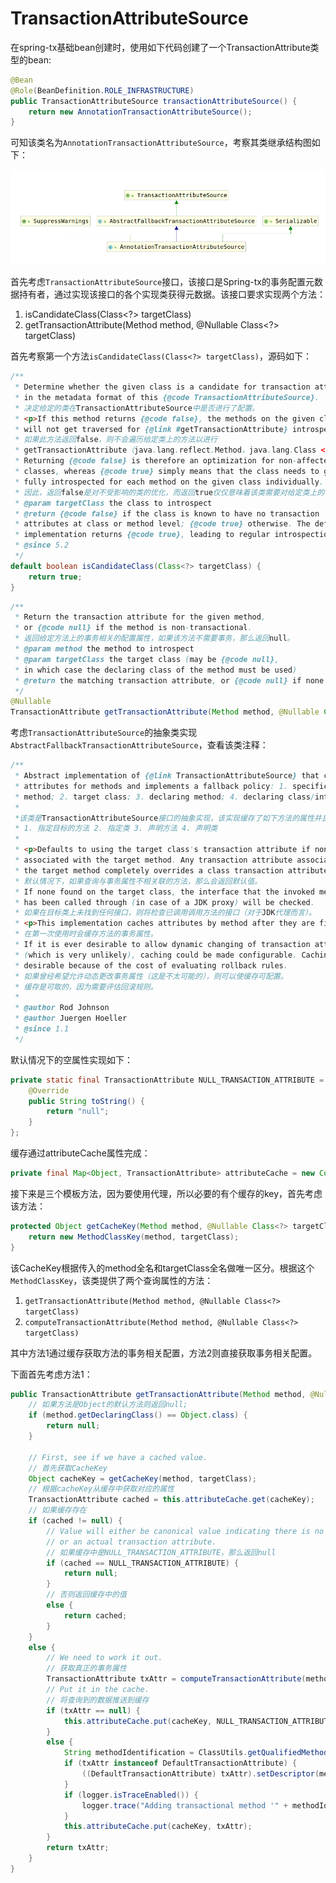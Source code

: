 # TransactionAttributeSource

在spring-tx基础bean创建时，使用如下代码创建了一个TransactionAttribute类型的bean:

```java
@Bean
@Role(BeanDefinition.ROLE_INFRASTRUCTURE)
public TransactionAttributeSource transactionAttributeSource() {
    return new AnnotationTransactionAttributeSource();
}
```

可知该类名为`AnnotationTransactionAttributeSource`，考察其类继承结构图如下：

![AnnotationTransactionAttributeSource类继承结构图](./AnnotationTransactionAttributeSource类继承结构图.png)

首先考虑`TransactionAttributeSource`接口，该接口是Spring-tx的事务配置元数据持有者，通过实现该接口的各个实现类获得元数据。该接口要求实现两个方法：

1. isCandidateClass(Class<?> targetClass)
2. getTransactionAttribute(Method method, @Nullable Class<?> targetClass)

首先考察第一个方法`isCandidateClass(Class<?> targetClass)`，源码如下：

```java
/**
 * Determine whether the given class is a candidate for transaction attributes
 * in the metadata format of this {@code TransactionAttributeSource}.
 * 决定给定的类在TransactionAttributeSource中是否进行了配置。
 * <p>If this method returns {@code false}, the methods on the given class
 * will not get traversed for {@link #getTransactionAttribute} introspection.
 * 如果此方法返回false，则不会遍历给定类上的方法以进行
 * getTransactionAttribute（java.lang.reflect.Method，java.lang.Class <？>）查询。
 * Returning {@code false} is therefore an optimization for non-affected
 * classes, whereas {@code true} simply means that the class needs to get
 * fully introspected for each method on the given class individually.
 * 因此，返回false是对不受影响的类的优化，而返回true仅仅意味着该类需要对给定类上的每个方法分别进行全面查询。
 * @param targetClass the class to introspect
 * @return {@code false} if the class is known to have no transaction
 * attributes at class or method level; {@code true} otherwise. The default
 * implementation returns {@code true}, leading to regular introspection.
 * @since 5.2
 */
default boolean isCandidateClass(Class<?> targetClass) {
    return true;
}
```

```java
/**
 * Return the transaction attribute for the given method,
 * or {@code null} if the method is non-transactional.
 * 返回给定方法上的事务相关的配置属性，如果该方法不需要事务，那么返回null。
 * @param method the method to introspect
 * @param targetClass the target class (may be {@code null},
 * in which case the declaring class of the method must be used)
 * @return the matching transaction attribute, or {@code null} if none found
 */
@Nullable
TransactionAttribute getTransactionAttribute(Method method, @Nullable Class<?> targetClass);
```

考虑`TransactionAttributeSource`的抽象类实现`AbstractFallbackTransactionAttributeSource`，查看该类注释：

```java
/**
 * Abstract implementation of {@link TransactionAttributeSource} that caches
 * attributes for methods and implements a fallback policy: 1. specific target
 * method; 2. target class; 3. declaring method; 4. declaring class/interface.
 *
 *该类是TransactionAttributeSource接口的抽象实现，该实现缓存了如下方法的属性并且实现了回滚策略：
 * 1. 指定目标的方法 2. 指定类 3. 声明方法 4. 声明类
 *
 * <p>Defaults to using the target class's transaction attribute if none is
 * associated with the target method. Any transaction attribute associated with
 * the target method completely overrides a class transaction attribute.
 * 默认情况下，如果查询与事务属性不相关联的方法，那么会返回默认值。
 * If none found on the target class, the interface that the invoked method
 * has been called through (in case of a JDK proxy) will be checked.
 * 如果在目标类上未找到任何接口，则将检查已调用调用方法的接口（对于JDK代理而言）。
 * <p>This implementation caches attributes by method after they are first used.
 * 在第一次使用时会缓存方法的事务属性。
 * If it is ever desirable to allow dynamic changing of transaction attributes
 * (which is very unlikely), caching could be made configurable. Caching is
 * desirable because of the cost of evaluating rollback rules.
 * 如果曾经希望允许动态更改事务属性（这是不太可能的），则可以使缓存可配置。
 * 缓存是可取的，因为需要评估回滚规则。
 *
 * @author Rod Johnson
 * @author Juergen Hoeller
 * @since 1.1
 */
```

默认情况下的空属性实现如下：

```java
private static final TransactionAttribute NULL_TRANSACTION_ATTRIBUTE = new DefaultTransactionAttribute() {
    @Override
    public String toString() {
        return "null";
    }
};
```

缓存通过attributeCache属性完成：

```java
private final Map<Object, TransactionAttribute> attributeCache = new ConcurrentHashMap<>(1024);
```

接下来是三个模板方法，因为要使用代理，所以必要的有个缓存的key，首先考虑该方法：

```java
protected Object getCacheKey(Method method, @Nullable Class<?> targetClass) {
    return new MethodClassKey(method, targetClass);
}
```

该CacheKey根据传入的method全名和targetClass全名做唯一区分。根据这个`MethodClassKey`，该类提供了两个查询属性的方法：

1. `getTransactionAttribute(Method method, @Nullable Class<?> targetClass)`
2. `computeTransactionAttribute(Method method, @Nullable Class<?> targetClass)`

其中方法1通过缓存获取方法的事务相关配置，方法2则直接获取事务相关配置。

下面首先考虑方法1：

```java
public TransactionAttribute getTransactionAttribute(Method method, @Nullable Class<?> targetClass) {
    // 如果方法是Object的默认方法则返回null;
    if (method.getDeclaringClass() == Object.class) {
        return null;
    }

    // First, see if we have a cached value.
    // 首先获取CacheKey
    Object cacheKey = getCacheKey(method, targetClass);
    // 根据cacheKey从缓存中获取对应的属性
    TransactionAttribute cached = this.attributeCache.get(cacheKey);
    // 如果缓存存在
    if (cached != null) {
        // Value will either be canonical value indicating there is no transaction attribute,
        // or an actual transaction attribute.
        // 如果缓存中是NULL_TRANSACTION_ATTRIBUTE，那么返回null
        if (cached == NULL_TRANSACTION_ATTRIBUTE) {
            return null;
        }
        // 否则返回缓存中的值
        else {
            return cached;
        }
    }
    else {
        // We need to work it out.
        // 获取真正的事务属性
        TransactionAttribute txAttr = computeTransactionAttribute(method, targetClass);
        // Put it in the cache.
        // 将查询到的数据推送到缓存
        if (txAttr == null) {
            this.attributeCache.put(cacheKey, NULL_TRANSACTION_ATTRIBUTE);
        }
        else {
            String methodIdentification = ClassUtils.getQualifiedMethodName(method, targetClass);
            if (txAttr instanceof DefaultTransactionAttribute) {
                ((DefaultTransactionAttribute) txAttr).setDescriptor(methodIdentification);
            }
            if (logger.isTraceEnabled()) {
                logger.trace("Adding transactional method '" + methodIdentification + "' with attribute: " + txAttr);
            }
            this.attributeCache.put(cacheKey, txAttr);
        }
        return txAttr;
    }
}
```
